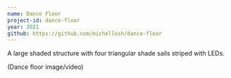 ```yaml
---
name: Dance Floor
project-id: dance-floor
year: 2021
github: https://github.com/michellesh/dance-floor
---
```

A large shaded structure with four triangular shade sails striped with LEDs.

(Dance floor image/video)
